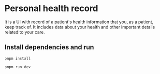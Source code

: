 # Personal health record

It is a UI with record of a patient's health information that you, as a patient, keep track of. It includes data about your health and other important details related to your care.

## Install dependencies and run
```
pnpm install
```

```
pnpm run dev
```